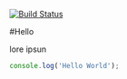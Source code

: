 [![Build Status](https://travis-ci.org/thiagosbraga/express-routes.svg?branch=master)](https://travis-ci.org/thiagosbraga/express-routes)

#Hello

lore ipsun

```js
console.log('Hello World');
```
